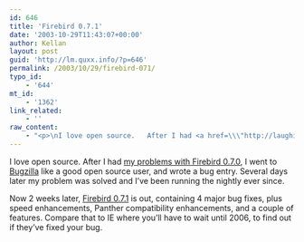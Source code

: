 ```yaml
---
id: 646
title: 'Firebird 0.7.1'
date: '2003-10-29T11:43:07+00:00'
author: Kellan
layout: post
guid: 'http://lm.quxx.info/?p=646'
permalink: /2003/10/29/firebird-071/
typo_id:
    - '644'
mt_id:
    - '1362'
link_related:
    - ''
raw_content:
    - "<p>\nI love open source.   After I had <a href=\\\"http://laughingmeme.org/archives/001319.html\\\">my problems with Firebird 0.7.0</a>, I went to <a href=\\\"http://bugzilla.mozilla.org/\\\">Bugzilla</a> like a good open source user, and wrote a bug entry.  Several days later my problem was solved and I\\'ve been running the nightly ever since.\n</p>\n<p>\nNow  2 weeks later, <a href=\\\"http://www.mozilla.org/projects/firebird/0.7.1-release-notes.html\\\">Firebird 0.7.1</a> is out, containing 4 major bug fixes, plus speed enhancements, Panther compatibility enhancements, and a couple of features.   Compare that to IE where you\\'ll have to wait until 2006, to find out if they\\'ve fixed your bug.\n</p>"
---
```


I love open source. After I had [my problems with Firebird 0.7.0](http://laughingmeme.org/archives/001319.html), I went to [Bugzilla](http://bugzilla.mozilla.org/) like a good open source user, and wrote a bug entry. Several days later my problem was solved and I’ve been running the nightly ever since.

Now 2 weeks later, [Firebird 0.7.1](http://www.mozilla.org/projects/firebird/0.7.1-release-notes.html) is out, containing 4 major bug fixes, plus speed enhancements, Panther compatibility enhancements, and a couple of features. Compare that to IE where you’ll have to wait until 2006, to find out if they’ve fixed your bug.